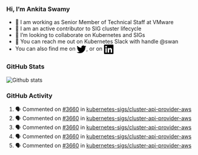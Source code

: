 ### Hi, I’m Ankita Swamy

- 💼 I am working as Senior Member of Technical Staff at VMware
- 👀 I am an active contributor to SIG cluster lifecycle 
- 💞️ I’m looking to collaborate on Kubernetes and SIGs
- 💬 You can reach me out on Kubernetes Slack with handle @swan
- You can also find me on <a href="https://twitter.com/SwamyAnkita" target="blank"><img align="center" src="https://raw.githubusercontent.com/Ankitasw/Ankitasw/master/svg/twitter.svg" alt="Ankitasw" height="25" width="25" color="#1DA1f2" /></a>, or on <a href="https://www.linkedin.com/in/Ankitaswamy/" target="blank"><img align="center" src="https://raw.githubusercontent.com/Ankitasw/Ankitasw/master/svg/linkedin.svg" alt="Ankitasw" height="25" width="25" /></a>

### GitHub Stats
![Github stats](https://github-readme-stats.vercel.app/api?username=Ankitasw&count_private=true&show_icons=true&theme=tokyonight)

### GitHub Activity 
<!--START_SECTION:activity-->
1. 🗣 Commented on [#3660](https://github.com/kubernetes-sigs/cluster-api-provider-aws/issues/3660) in [kubernetes-sigs/cluster-api-provider-aws](https://github.com/kubernetes-sigs/cluster-api-provider-aws)
2. 🗣 Commented on [#3660](https://github.com/kubernetes-sigs/cluster-api-provider-aws/issues/3660) in [kubernetes-sigs/cluster-api-provider-aws](https://github.com/kubernetes-sigs/cluster-api-provider-aws)
3. 🗣 Commented on [#3660](https://github.com/kubernetes-sigs/cluster-api-provider-aws/issues/3660) in [kubernetes-sigs/cluster-api-provider-aws](https://github.com/kubernetes-sigs/cluster-api-provider-aws)
4. 🗣 Commented on [#3660](https://github.com/kubernetes-sigs/cluster-api-provider-aws/issues/3660) in [kubernetes-sigs/cluster-api-provider-aws](https://github.com/kubernetes-sigs/cluster-api-provider-aws)
5. 🗣 Commented on [#3660](https://github.com/kubernetes-sigs/cluster-api-provider-aws/issues/3660) in [kubernetes-sigs/cluster-api-provider-aws](https://github.com/kubernetes-sigs/cluster-api-provider-aws)
<!--END_SECTION:activity-->
